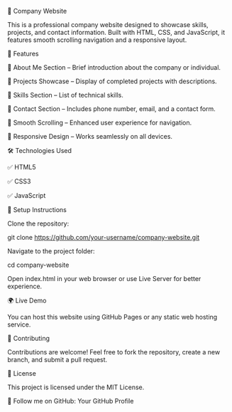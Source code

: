 📌 Company Website

This is a professional company website designed to showcase skills, projects, and contact information. Built with HTML, CSS, and JavaScript, it features smooth scrolling navigation and a responsive layout.

🚀 Features

🔹 About Me Section – Brief introduction about the company or individual.

🔹 Projects Showcase – Display of completed projects with descriptions.

🔹 Skills Section – List of technical skills.

🔹 Contact Section – Includes phone number, email, and a contact form.

🔹 Smooth Scrolling – Enhanced user experience for navigation.

🔹 Responsive Design – Works seamlessly on all devices.

🛠 Technologies Used

✅ HTML5

✅ CSS3

✅ JavaScript

📂 Setup Instructions

Clone the repository:

git clone https://github.com/your-username/company-website.git

Navigate to the project folder:

cd company-website

Open index.html in your web browser or use Live Server for better experience.

🌍 Live Demo

You can host this website using GitHub Pages or any static web hosting service.

🤝 Contributing

Contributions are welcome! Feel free to fork the repository, create a new branch, and submit a pull request.

📜 License

This project is licensed under the MIT License.

🔗 Follow me on GitHub: Your GitHub Profile
